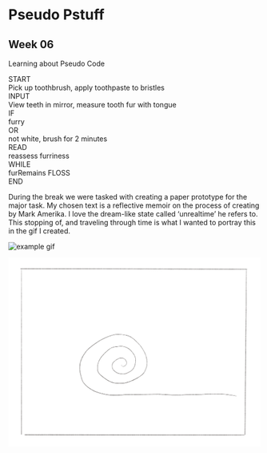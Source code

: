 # Pseudo Pstuff

## Week 06 

Learning about Pseudo Code

START <br>
	Pick up toothbrush, apply toothpaste to bristles <br>
INPUT <br>
	View teeth in mirror, measure tooth fur with tongue <br>
IF <br>
	furry <br>
OR <br>
	not white, brush for 2 minutes <br>
READ <br>
	reassess furriness <br>
WHILE <br>
	furRemains FLOSS <br>
END <br>


During the break we were tasked with creating a paper prototype for the major task. My chosen text is a reflective memoir on the process of creating by Mark Amerika. I love the dream-like state called ‘unrealtime’ he refers to. This stopping of, and traveling through time is what I wanted to portray this in the gif I created. 

![example gif](Gif1.gif)

![continued gif](Gif2.gif)
